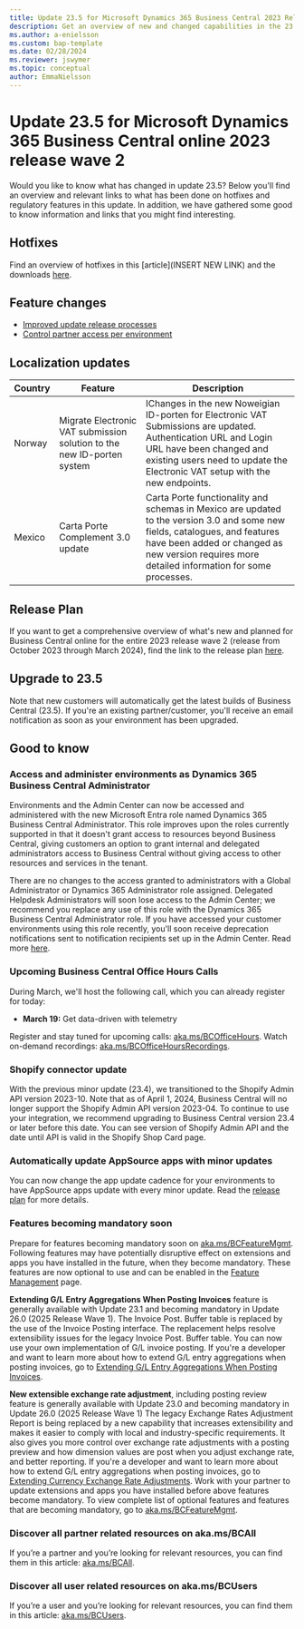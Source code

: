 ```yaml
---
title: Update 23.5 for Microsoft Dynamics 365 Business Central 2023 Release Wave 2
description: Get an overview of new and changed capabilities in the 23.5 update of Business Central online, which is part of 2023 release wave 2.
ms.author: a-enielsson
ms.custom: bap-template
ms.date: 02/28/2024
ms.reviewer: jswymer
ms.topic: conceptual
author: EmmaNielsson
---
```


# Update 23.5 for Microsoft Dynamics 365 Business Central online 2023 release wave 2

Would you like to know what has changed in update 23.5? Below you'll find an overview and relevant links to what has been done on hotfixes and regulatory features in this update. In addition, we have gathered some good to know information and links that you might find interesting.

## Hotfixes

Find an overview of hotfixes in this [article](INSERT NEW LINK) and the downloads [here](https://aka.ms/BCDownload).

## Feature changes

- [Improved update release processes](/dynamics365/release-plan/2023wave2/smb/dynamics365-business-central/improved-update-release-processes)
- [Control partner access per environment](/dynamics365/release-plan/2023wave2/smb/dynamics365-business-central/control-partner-access-per-environment)

## Localization updates

| Country| Feature  |Description|
|-------------|--------------|--------------|
| Norway | Migrate Electronic VAT submission solution to the new ID-porten system | IChanges in the new Noweigian ID-porten for Electronic VAT Submissions are updated. Authentication URL and Login URL have been changed and existing users need to update the Electronic VAT setup with the new endpoints. |
| Mexico | Carta Porte Complement 3.0 update | Carta Porte functionality and schemas in Mexico are updated to the version 3.0 and some new fields, catalogues, and features have been added or changed as new version requires more detailed information for some processes. |
	


## Release Plan

If you want to get a comprehensive overview of what's new and planned for Business Central online for the entire 2023 release wave 2 (release from October 2023 through March 2024), find the link to the release plan [here](https://aka.ms/BCReleasePlan).

## Upgrade to 23.5

Note that new customers will automatically get the latest builds of Business Central (23.5). If you're an existing partner/customer, you'll receive an email notification as soon as your environment has been upgraded.

## Good to know

### Access and administer environments as Dynamics 365 Business Central Administrator

Environments and the Admin Center can now be accessed and administered with the new Microsoft Entra role named Dynamics 365 Business Central Administrator. This role improves upon the roles currently supported in that it doesn't grant access to resources beyond Business Central, giving customers an option to grant internal and delegated administrators access to Business Central without giving access to other resources and services in the tenant.

There are no changes to the access granted to administrators with a Global Administrator or Dynamics 365 Administrator role assigned. Delegated Helpdesk Administrators will soon lose access to the Admin Center; we recommend you replace any use of this role with the Dynamics 365 Business Central Administrator role. If you have accessed your customer environments using this role recently, you'll soon receive deprecation notifications sent to notification recipients set up in the Admin Center. Read more [here](/dynamics365/release-plan/2023wave2/smb/dynamics365-business-central/assign-more-granular-administration-rights).


### Upcoming Business Central Office Hours Calls

During March, we'll host the following call, which you can already register for today:

- **March 19:** Get data-driven with telemetry

Register and stay tuned for upcoming calls: [aka.ms/BCOfficeHours](https://aka.ms/BCOfficeHours).
Watch on-demand recordings: [aka.ms/BCOfficeHoursRecordings](https://aka.ms/BCOfficeHoursRecordings). 

### Shopify connector update  
With the previous minor update (23.4), we transitioned to the Shopify Admin API version 2023-10. Note that as of April 1, 2024, Business Central will no longer support the Shopify Admin API version 2023-04. To continue to use your integration, we recommend upgrading to Business Central version 23.4 or later before this date. You can see version of Shopify Admin API and the date until API is valid in the Shopify Shop Card page.

### Automatically update AppSource apps with minor updates  
You can now change the app update cadence for your environments to have AppSource apps update with every minor update. Read the [release plan](/dynamics365/release-plan/2023wave2/smb/dynamics365-business-central/planned-features) for more details.

### Features becoming mandatory soon
Prepare for features becoming mandatory soon on [aka.ms/BCFeatureMgmt](https://aka.ms/BCFeatureMgmt).
Following features may have potentially disruptive effect on extensions and apps you have installed in the future, when they become mandatory. These features are now optional to use and can be enabled in the [Feature Management](https://dynamics.microsoft.com/en-us/business-central/signin/?ru=https%3A%2F%2Fbusinesscentral.dynamics.com%2F%3Fpage%3D2610%26noSignUpCheck%3D1) page. 

**Extending G/L Entry Aggregations When Posting Invoices** feature is generally available with Update 23.1 and becoming mandatory in Update 26.0 (2025 Release Wave 1). The Invoice Post. Buffer table is replaced by the use of the Invoice Posting interface. The replacement helps resolve extensibility issues for the legacy Invoice Post. Buffer table. You can now use your own implementation of G/L invoice posting. If you're a developer and want to learn more about how to extend G/L entry aggregations when posting invoices, go to [Extending G/L Entry Aggregations When Posting Invoices](/dynamics365/business-central/dev-itpro/developer/devenv-invoice-posting-example).

**New extensible exchange rate adjustment**, including posting review feature is generally available with Update 23.0 and becoming mandatory in Update 26.0 (2025 Release Wave 1) The legacy Exchange Rates Adjustment Report is being replaced by a new capability that increases extensibility and makes it easier to comply with local and industry-specific requirements. It also gives you more control over exchange rate adjustments with a posting preview and how dimension values are post when you adjust exchange rate, and better reporting. 
If you're a developer and want to learn more about how to extend G/L entry aggregations when posting invoices, go to [Extending Currency Exchange Rate Adjustments](/dynamics365/business-central/dev-itpro/developer/devenv-extend-exchange-rates). 
Work with your partner to update extensions and apps you have installed before above features become mandatory. To view complete list of optional features and features that are becoming mandatory, go to [aka.ms/BCFeatureMgmt](https://aka.ms/BCFeatureMgmt).

### Discover all partner related resources on aka.ms/BCAll

If you’re a partner and you’re looking for relevant resources, you can find them in this article: [aka.ms/BCAll](https://aka.ms/BCAll).

### Discover all user related resources on aka.ms/BCUsers

If you’re a user and you’re looking for relevant resources, you can find them in this article: [aka.ms/BCUsers](https://aka.ms/BCUsers).  
